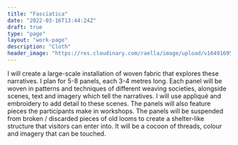```yaml
---
title: "Fasciatica"
date: "2022-03-16T13:44:24Z"
draft: true
type: "page"
layout: "work-page"
description: "Cloth"
header_image: "https://res.cloudinary.com/raella/image/upload/v1649169559/Portfolio%20website/Fasciatica_Weaving_2022_bvg9ix.jpg"
---
```


I will create a large-scale installation of woven fabric that explores these narratives. I plan for 5-8 panels, each 3-4 metres long. Each panel will be woven in patterns and techniques of different weaving societies, alongside scenes, text and imagery which tell the narratives. I will use appliqué and embroidery to add detail to these scenes. The panels will also feature pieces the participants make in workshops.
The panels will be suspended from broken / discarded pieces of old looms to create a shelter-like structure that visitors can enter into. It will be a cocoon of threads, colour and imagery that can be touched.
